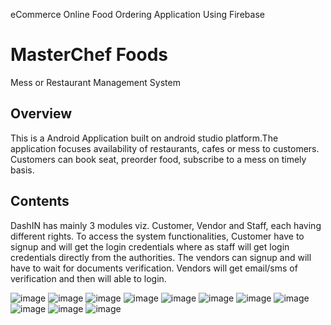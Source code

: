 eCommerce Online Food Ordering Application Using Firebase

<h1 dir="auto">MasterChef Foods</h1>
<p dir="auto">Mess or Restaurant Management System</p>
<h2 dir="auto"><a href="https://github.com/prathmesh16/Dash-IN#overview"></a></h2>
<h2 dir="auto">Overview</h2>
<p dir="auto">This is a Android Application built on android studio platform.The application focuses availability of restaurants, cafes or mess to customers. Customers can book seat, preorder food, subscribe to a mess on timely basis.</p>
<h2 dir="auto"><a href="https://github.com/prathmesh16/Dash-IN#contents"></a></h2>
<h2 dir="auto">Contents</h2>
<p dir="auto">DashIN has mainly 3 modules viz. Customer, Vendor and Staff, each having different rights. To access the system functionalities, Customer have to signup and will get the login credentials where as staff will get login credentials directly from the authorities. The vendors can signup and will have to wait for documents verification. Vendors will get email/sms of verification and then will able to login.</p>




![image](https://user-images.githubusercontent.com/90409311/156402734-451e79c9-b131-4657-a6f3-19cc117f1621.png)
![image](https://user-images.githubusercontent.com/90409311/156403117-ab057989-552b-417e-b9f3-eb637c037f2c.png)
![image](https://user-images.githubusercontent.com/90409311/156406137-63ed48d7-9bb2-41c9-9285-dcf2d5bcc73a.png)
![image](https://user-images.githubusercontent.com/90409311/156410333-176909d2-7219-4899-913f-034baf488444.png)
![image](https://user-images.githubusercontent.com/90409311/156403374-e850fde9-00e2-4abf-be73-6c1fccf6028a.png)
![image](https://user-images.githubusercontent.com/90409311/156403681-206396b7-23ba-4a5d-b1a3-3b9941fdbf2e.png)
![image](https://user-images.githubusercontent.com/90409311/156404064-20ab6f57-10f0-438f-9498-5dbeec46f2a6.png)
![image](https://user-images.githubusercontent.com/90409311/156405404-64bf2297-cad4-4d1b-86c3-3344ad299df9.png)
![image](https://user-images.githubusercontent.com/90409311/156406915-40425c1e-7995-48d9-8671-a62c63b7546e.png) 
![image](https://user-images.githubusercontent.com/90409311/156407990-7fdf7bc1-6acb-4194-aeb4-a088991fb88e.png)
![image](https://user-images.githubusercontent.com/90409311/156407371-ab0001c4-051f-4987-a436-4c49d5b613d9.png)
